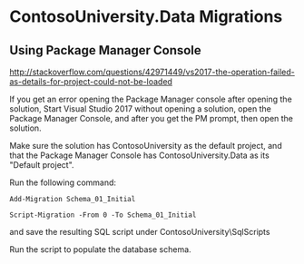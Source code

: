 ﻿# ContosoUniversity.Data Migrations

## Using Package Manager Console

http://stackoverflow.com/questions/42971449/vs2017-the-operation-failed-as-details-for-project-could-not-be-loaded

If you get an error opening the Package Manager console after opening the solution,
Start Visual Studio 2017 without opening a solution, open the Package Manager Console,
and after you get the PM prompt, then open the solution.

Make sure the solution has ContosoUniversity as the default project, and
that the Package Manager Console has ContosoUniversity.Data as its "Default project".

Run the following command:
```
Add-Migration Schema_01_Initial
```

```
Script-Migration -From 0 -To Schema_01_Initial
```
and save the resulting SQL script under ContosoUniversity\\SqlScripts

Run the script to populate the database schema.
